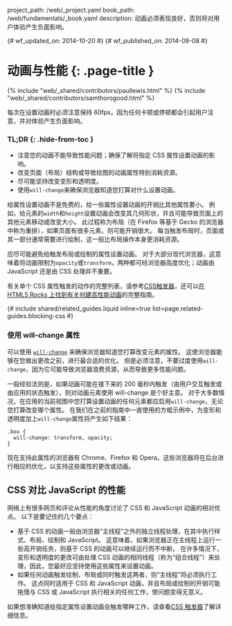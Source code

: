 project_path: /web/_project.yaml
book_path: /web/fundamentals/_book.yaml
description: 动画必须表现良好，否则将对用户体验产生负面影响。

{# wf_updated_on: 2014-10-20 #}
{# wf_published_on: 2014-08-08 #}

# 动画与性能 {: .page-title }

{% include "web/_shared/contributors/paullewis.html" %}
{% include "web/_shared/contributors/samthorogood.html" %}


每次在设置动画时必须注意保持 60fps，因为任何卡顿或停顿都会引起用户注意，并对体验产生负面影响。

### TL;DR {: .hide-from-toc }
- 注意您的动画不能导致性能问题；确保了解将指定 CSS 属性设置动画的影响。
- 改变页面（布局）结构或导致绘图的动画属性特别消耗资源。
- 尽可能坚持改变变形和透明度。
- 使用<code>will-change</code>来确保浏览器知道您打算对什么设置动画。


给属性设置动画不是免费的，给一些属性设置动画的开销比其他属性要小。 例如，给元素的`width`和`height`设置动画会改变其几何形状，并且可能导致页面上的其他元素移动或改变大小。 此过程称为布局（在 Firefox 等基于 Gecko 的浏览器中称为重排），如果页面有很多元素，则可能开销很大。 每当触发布局时，页面或其一部分通常需要进行绘制，这一般比布局操作本身更消耗资源。

应尽可能避免给触发布局或绘制的属性设置动画。 对于大部分现代浏览器，这意味着将动画限制为`opacity`或`transform`，两种都可经浏览器高度优化；动画由 JavaScript 还是由 CSS 处理并不重要。

有关单个 CSS 属性触发的动作的完整列表，请参考[CSS触发器](http://csstriggers.com)，还可以[在 HTML5 Rocks 上找到有关创建高性能动画](http://www.html5rocks.com/en/tutorials/speed/high-performance-animations/)的完整指南。

{# include shared/related_guides.liquid inline=true list=page.related-guides.blocking-css #}

### 使用 will-change 属性

可以使用 [`will-change`](http://dev.w3.org/csswg/css-will-change/) 来确保浏览器知道您打算改变元素的属性。 这使浏览器能够在您做出更改之前，进行最合适的优化。 但是必须注意，不要过度使用`will-change`，因为它可能导致浏览器浪费资源，从而导致更多性能问题。

一般经验法则是，如果动画可能在接下来的 200 毫秒内触发（由用户交互触发或由应用的状态触发），则对动画元素使用 will-change 是个好主意。 对于大多数情况，在应用的当前视图中您打算设置动画的任何元素都应启用`will-change`，无论您打算改变哪个属性。 在我们在之前的指南中一直使用的方框示例中，为变形和透明度加上`will-change`属性将产生如下结果：


    .box {
      will-change: transform, opacity;
    }
    

现在支持此属性的浏览器有 Chrome、Firefox 和 Opera，这些浏览器将在后台进行相应的优化，以支持这些属性的更改或动画。

## CSS 对比 JavaScript 的性能

网络上有很多网页和评论从性能的角度讨论了 CSS 和 JavaScript 动画的相对优点。 以下是要记住的几个要点：

* 基于 CSS 的动画一般由浏览器“主线程”之外的独立线程处理，在其中执行样式、布局、绘制和 JavaScript。 这意味着，如果浏览器正在主线程上运行一些高开销任务，则基于 CSS 的动画可以继续运行而不中断。 在许多情况下，变形和透明度的更改可由处理 CSS 动画的相同线程（称为“组合线程”）来处理，因此，您最好应坚持使用这些属性来设置动画。
* 如果任何动画触发绘制、布局或同时触发这两者，则“主线程”将必须执行工作。 这点同时适用于 CSS 和 JavaScript 动画，并且布局或绘制的开销可能拖慢与 CSS 或 JavaScript 执行相关的任何工作，使问题变得无意义。

如果想准确知道给指定属性设置动画会触发哪种工作，请查看[CSS 触发器](http://csstriggers.com)了解详细信息。


